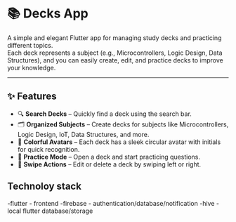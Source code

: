 # 📚 Decks App

A simple and elegant Flutter app for managing study decks and practicing different topics.  
Each deck represents a subject (e.g., Microcontrollers, Logic Design, Data Structures), and you can easily create, edit, and practice decks to improve your knowledge.

---

## ✨ Features

- 🔍 **Search Decks** – Quickly find a deck using the search bar.  
- 🗂 **Organized Subjects** – Create decks for subjects like Microcontrollers, Logic Design, IoT, Data Structures, and more.  
- 🎨 **Colorful Avatars** – Each deck has a sleek circular avatar with initials for quick recognition.  
- 📝 **Practice Mode** – Open a deck and start practicing questions.  
- 🔄 **Swipe Actions** – Edit or delete a deck by swiping left or right. 

## Technoloy stack 

-flutter - frontend
-firebase - authentication/database/notification
-hive - local flutter database/storage
